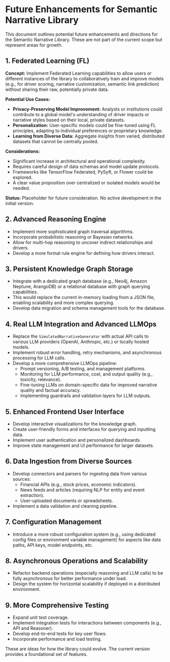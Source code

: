 # Future Enhancements for Semantic Narrative Library

This document outlines potential future enhancements and directions for the Semantic Narrative Library. These are not part of the current scope but represent areas for growth.

## 1. Federated Learning (FL)

**Concept:**
Implement Federated Learning capabilities to allow users or different instances of the library to collaboratively train and improve models (e.g., for driver scoring, narrative customization, semantic link prediction) without sharing their raw, potentially private data.

**Potential Use Cases:**
-   **Privacy-Preserving Model Improvement:** Analysts or institutions could contribute to a global model's understanding of driver impacts or narrative styles based on their local, private datasets.
-   **Personalization:** User-specific models could be fine-tuned using FL principles, adapting to individual preferences or proprietary knowledge.
-   **Learning from Diverse Data:** Aggregate insights from varied, distributed datasets that cannot be centrally pooled.

**Considerations:**
-   Significant increase in architectural and operational complexity.
-   Requires careful design of data schemas and model update protocols.
-   Frameworks like TensorFlow Federated, PySyft, or Flower could be explored.
-   A clear value proposition over centralized or isolated models would be needed.

**Status:** Placeholder for future consideration. No active development in the initial version.

## 2. Advanced Reasoning Engine

-   Implement more sophisticated graph traversal algorithms.
-   Incorporate probabilistic reasoning or Bayesian networks.
-   Allow for multi-hop reasoning to uncover indirect relationships and drivers.
-   Develop a more formal rule engine for defining how drivers interact.

## 3. Persistent Knowledge Graph Storage

-   Integrate with a dedicated graph database (e.g., Neo4j, Amazon Neptune, ArangoDB) or a relational database with graph querying capabilities.
-   This would replace the current in-memory loading from a JSON file, enabling scalability and more complex querying.
-   Develop data migration and schema management tools for the database.

## 4. Real LLM Integration and Advanced LLMOps

-   Replace the `SimulatedNarrativeGenerator` with actual API calls to various LLM providers (OpenAI, Anthropic, etc.) or locally hosted models.
-   Implement robust error handling, retry mechanisms, and asynchronous processing for LLM calls.
-   Develop a more comprehensive LLMOps pipeline:
    -   Prompt versioning, A/B testing, and management platforms.
    -   Monitoring for LLM performance, cost, and output quality (e.g., toxicity, relevance).
    -   Fine-tuning LLMs on domain-specific data for improved narrative quality and factual accuracy.
    -   Implementing guardrails and validation layers for LLM outputs.

## 5. Enhanced Frontend User Interface

-   Develop interactive visualizations for the knowledge graph.
-   Create user-friendly forms and interfaces for querying and inputting data.
-   Implement user authentication and personalized dashboards.
-   Improve state management and UI performance for larger datasets.

## 6. Data Ingestion from Diverse Sources

-   Develop connectors and parsers for ingesting data from various sources:
    -   Financial APIs (e.g., stock prices, economic indicators).
    -   News feeds and articles (requiring NLP for entity and event extraction).
    -   User-uploaded documents or spreadsheets.
-   Implement a data validation and cleaning pipeline.

## 7. Configuration Management

-   Introduce a more robust configuration system (e.g., using dedicated config files or environment variable management) for aspects like data paths, API keys, model endpoints, etc.

## 8. Asynchronous Operations and Scalability

-   Refactor backend operations (especially reasoning and LLM calls) to be fully asynchronous for better performance under load.
-   Design the system for horizontal scalability if deployed in a distributed environment.

## 9. More Comprehensive Testing

-   Expand unit test coverage.
-   Implement integration tests for interactions between components (e.g., API and Reasoner).
-   Develop end-to-end tests for key user flows.
-   Incorporate performance and load testing.

These are ideas for how the library could evolve. The current version provides a foundational set of features.
